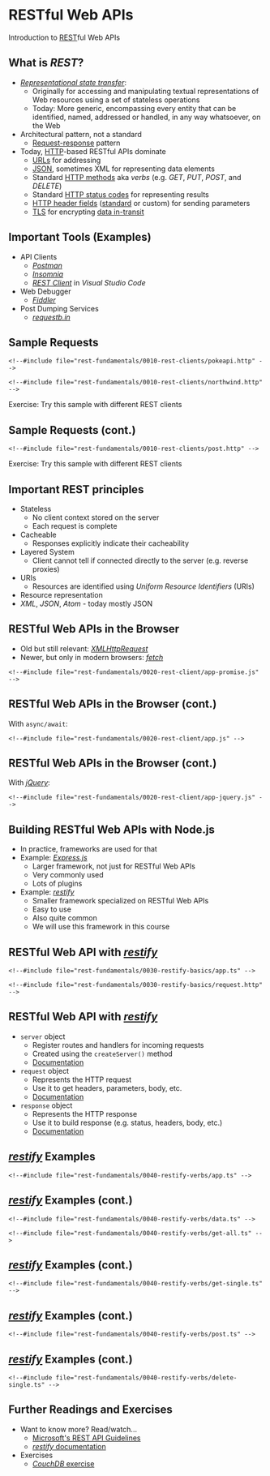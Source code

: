 # RESTful Web APIs

Introduction to [REST](https://en.wikipedia.org/wiki/Representational_state_transfer)ful Web APIs


<!-- .slide: class="left" -->
## What is *REST*?

* [*Representational state transfer*](https://en.wikipedia.org/wiki/Representational_state_transfer):
  * Originally for accessing and manipulating textual representations of Web resources using a set of stateless operations
  * Today: More generic, encompassing every entity that can be identified, named, addressed or handled, in any way whatsoever, on the Web
* Architectural pattern, not a standard
  * [Request-response](https://en.wikipedia.org/wiki/Request%E2%80%93response) pattern
* Today, [HTTP](https://en.wikipedia.org/wiki/Hypertext_Transfer_Protocol)-based RESTful APIs dominate
  * [URLs](https://en.wikipedia.org/wiki/URL) for addressing
  * [JSON](https://en.wikipedia.org/wiki/JSON), sometimes XML for representing data elements
  * Standard [HTTP methods](https://en.wikipedia.org/wiki/Hypertext_Transfer_Protocol#Request_methods) aka *verbs* (e.g. *GET*, *PUT*, *POST*, and *DELETE*)
  * Standard [HTTP status codes](https://en.wikipedia.org/wiki/List_of_HTTP_status_codes) for representing results
  * [HTTP header fields](https://en.wikipedia.org/wiki/List_of_HTTP_header_fields) ([standard](https://en.wikipedia.org/wiki/List_of_HTTP_header_fields#Request_fields) or custom) for sending parameters
  * [TLS](https://en.wikipedia.org/wiki/Transport_Layer_Security) for encrypting [data in-transit](https://en.wikipedia.org/wiki/Data_in_transit)


<!-- .slide: class="left" -->
## Important Tools (Examples)

* API Clients
  * [*Postman*](https://www.getpostman.com/)
  * [*Insomnia*](https://insomnia.rest/)
  * [*REST Client*](https://marketplace.visualstudio.com/items?itemName=humao.rest-client) in *Visual Studio Code*
* Web Debugger
  * [*Fiddler*](http://www.telerik.com/fiddler)
* Post Dumping Services
  * [*requestb.in*](https://requestb.in/)


<!-- .slide: class="left" -->
## Sample Requests

```
<!--#include file="rest-fundamentals/0010-rest-clients/pokeapi.http" -->
```

```
<!--#include file="rest-fundamentals/0010-rest-clients/northwind.http" -->
```
Exercise: Try this sample with different REST clients


<!-- .slide: class="left" -->
## Sample Requests (cont.)

```
<!--#include file="rest-fundamentals/0010-rest-clients/post.http" -->
```
Exercise: Try this sample with different REST clients


<!-- .slide: class="left" -->
## Important REST principles

* Stateless
  * No client context stored on the server
  * Each request is complete
* Cacheable
  * Responses explicitly indicate their cacheability
* Layered System
  * Client cannot tell if connected directly to the server (e.g. reverse proxies)
* URIs
  * Resources are identified using *Uniform Resource Identifiers* (URIs)
* Resource representation
 * *XML*, *JSON*, *Atom* - today mostly JSON


<!-- .slide: class="left" -->
## RESTful Web APIs in the Browser

* Old but still relevant: [*XMLHttpRequest*](https://developer.mozilla.org/en-US/docs/Web/API/XMLHttpRequest)
* Newer, but only in modern browsers: [*fetch*](https://developer.mozilla.org/en-US/docs/Web/API/GlobalFetch)

```
<!--#include file="rest-fundamentals/0020-rest-client/app-promise.js" -->
```


<!-- .slide: class="left" -->
## RESTful Web APIs in the Browser (cont.)

With `async/await`:

```
<!--#include file="rest-fundamentals/0020-rest-client/app.js" -->
```


<!-- .slide: class="left" -->
## RESTful Web APIs in  the Browser (cont.)

With [*jQuery*](http://api.jquery.com/jQuery.get/):

```
<!--#include file="rest-fundamentals/0020-rest-client/app-jquery.js" -->
```


<!-- .slide: class="left" -->
## Building RESTful Web APIs with Node.js

* In practice, frameworks are used for that
* Example: [*Express.js*](http://expressjs.com/)
  * Larger framework, not just for RESTful Web APIs
  * Very commonly used
  * Lots of plugins
* Example: [*restify*](http://restify.com/)
  * Smaller framework specialized on RESTful Web APIs
  * Easy to use
  * Also quite common
  * We will use this framework in this course


<!-- .slide: class="left" -->
## RESTful Web API with [*restify*](http://restify.com/)

```
<!--#include file="rest-fundamentals/0030-restify-basics/app.ts" -->
```

```
<!--#include file="rest-fundamentals/0030-restify-basics/request.http" -->
```


<!-- .slide: class="left" -->
## RESTful Web API with [*restify*](http://restify.com/)

* `server` object
  * Register routes and handlers for incoming requests
  * Created using the `createServer()` method
  * [Documentation](http://restify.com/docs/server-api/)
* `request` object
  * Represents the HTTP request
  * Use it to get headers, parameters, body, etc.
  * [Documentation](http://restify.com/docs/request-api/)
* `response` object
  * Represents the HTTP response
  * Use it to build response (e.g. status, headers, body, etc.)
  * [Documentation](http://restify.com/docs/response-api/)


<!-- .slide: class="left" -->
## [*restify*](http://restify.com/) Examples

```
<!--#include file="rest-fundamentals/0040-restify-verbs/app.ts" -->
```


<!-- .slide: class="left" -->
## [*restify*](http://restify.com/) Examples (cont.)

```
<!--#include file="rest-fundamentals/0040-restify-verbs/data.ts" -->
```

```
<!--#include file="rest-fundamentals/0040-restify-verbs/get-all.ts" -->
```


<!-- .slide: class="left" -->
## [*restify*](http://restify.com/) Examples (cont.)

```
<!--#include file="rest-fundamentals/0040-restify-verbs/get-single.ts" -->
```


<!-- .slide: class="left" -->
## [*restify*](http://restify.com/) Examples (cont.)

```
<!--#include file="rest-fundamentals/0040-restify-verbs/post.ts" -->
```


<!-- .slide: class="left" -->
## [*restify*](http://restify.com/) Examples (cont.)

```
<!--#include file="rest-fundamentals/0040-restify-verbs/delete-single.ts" -->
```


<!-- .slide: class="left" -->
## Further Readings and Exercises

* Want to know more? Read/watch...
  * [Microsoft's REST API Guidelines](https://github.com/Microsoft/api-guidelines/blob/vNext/Guidelines.md)
  * [*restify* documentation](http://restify.com/docs/home/)
* Exercises
  * [*CouchDB* exercise](https://github.com/rstropek/htl-mobile-computing/blob/master/rest-fundamentals/9010-couch/readme.md)
